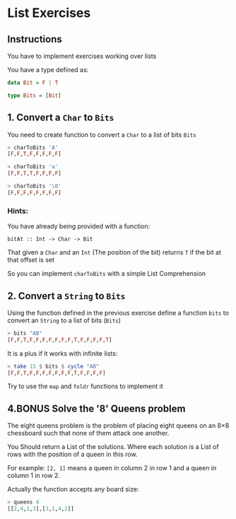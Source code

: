 # List Exercises

## Instructions

You have to implement exercises working over lists

You have a type defined as:

```haskell
data Bit = F | T

type Bits = [Bit]
```

## 1. Convert a `Char` to `Bits`

You need to create function to convert a `Char` to a list of bits `Bits`

```haskell
> charToBits 'A'
[F,F,T,F,F,F,F,F]

> charToBits 'a'
[F,F,T,T,F,F,F,F]

> charToBits '\0'
[F,F,F,F,F,F,F,F]

```

### Hints:

You have already being provided with a function: 

`bitAt :: Int -> Char -> Bit`

That given a `Char` and an `Int` (The position of the bit) returns `T` if the bit at that offset is set 

So you can implement `charToBits` with a simple List Comprehension


##


## 2. Convert a `String` to `Bits`

Using the function defined in the previous exercise define a function `bits` to convert an `String` to a list of bits (`Bits`)

```haskell
> bits "AB"  
[F,F,T,F,F,F,F,F,F,F,T,F,F,F,F,T]
```

It is a plus if it works with infinite lists:

```haskell
> take 15 $ bits $ cycle "AB"
[F,F,T,F,F,F,F,F,F,F,T,F,F,F,F]
```

Try to use the `map` and `foldr` functions to implement it

## 4.BONUS Solve the '8' Queens problem

The eight queens problem is the problem of placing eight queens 
on an 8×8 chessboard such that none of them attack one another.

You Should return a List of the solutions. Where each solution is a List of rows 
with the position of a queen in this row.

For example: `[2, 1]` means a queen in column 2 in row 1 and a queen in column 1 in row 2. 

Actually the function accepts any board size:

```haskell
> queens 4 
[[2,4,1,3],[3,1,4,2]]
```

